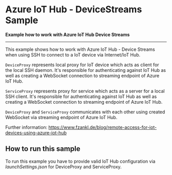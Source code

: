 # Azure IoT Hub - DeviceStreams Sample
**Example how to work with Azure IoT Hub Device Streams**

-------------------------------------

This example shows how to work with Azure IoT Hub - Device Streams when using SSH to connect to a IoT device via Internet/IoT Hub.

`DeviceProxy` represents local proxy for IoT device which acts as client for the local SSH daemon. It's responsible for authenticating against IoT Hub as well as creating a WebSocket connection to streaming endpoint of Azure IoT Hub.

`ServiceProxy` represents proxy for service which acts as a server for a local SSH client. It's responsible for authenticating against IoT Hub as well as creating a WebSocket connection to streaming endpoint of Azure IoT Hub.

`DeviceProxy` and `ServiceProxy` communicates with each other using created WebSocket via streaming endpoint of Azure IoT Hub.

Further information: https://www.fzankl.de/blog/remote-access-for-iot-devices-using-azure-iot-hub

## How to run this sample

To run this example you have to provide valid IoT Hub configuration via *launchSettings.json* for DeviceProxy and ServiceProxy.
